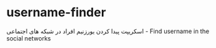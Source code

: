 # username-finder
اسکریپت پیدا کردن یورزنیم افراد در شبکه های اجتماعی - Find username in the social networks 
